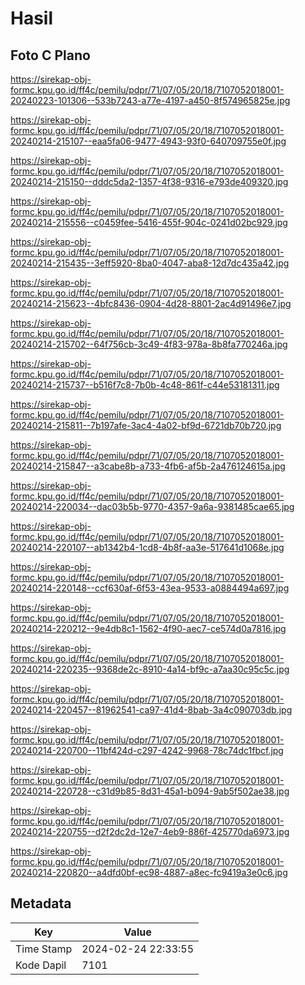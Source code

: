 # Hasil

## Foto C Plano

https://sirekap-obj-formc.kpu.go.id/ff4c/pemilu/pdpr/71/07/05/20/18/7107052018001-20240223-101306--533b7243-a77e-4197-a450-8f574965825e.jpg

https://sirekap-obj-formc.kpu.go.id/ff4c/pemilu/pdpr/71/07/05/20/18/7107052018001-20240214-215107--eaa5fa06-9477-4943-93f0-640709755e0f.jpg

https://sirekap-obj-formc.kpu.go.id/ff4c/pemilu/pdpr/71/07/05/20/18/7107052018001-20240214-215150--dddc5da2-1357-4f38-9316-e793de409320.jpg

https://sirekap-obj-formc.kpu.go.id/ff4c/pemilu/pdpr/71/07/05/20/18/7107052018001-20240214-215556--c0459fee-5416-455f-904c-0241d02bc929.jpg

https://sirekap-obj-formc.kpu.go.id/ff4c/pemilu/pdpr/71/07/05/20/18/7107052018001-20240214-215435--3eff5920-8ba0-4047-aba8-12d7dc435a42.jpg

https://sirekap-obj-formc.kpu.go.id/ff4c/pemilu/pdpr/71/07/05/20/18/7107052018001-20240214-215623--4bfc8436-0904-4d28-8801-2ac4d91496e7.jpg

https://sirekap-obj-formc.kpu.go.id/ff4c/pemilu/pdpr/71/07/05/20/18/7107052018001-20240214-215702--64f756cb-3c49-4f83-978a-8b8fa770246a.jpg

https://sirekap-obj-formc.kpu.go.id/ff4c/pemilu/pdpr/71/07/05/20/18/7107052018001-20240214-215737--b516f7c8-7b0b-4c48-861f-c44e53181311.jpg

https://sirekap-obj-formc.kpu.go.id/ff4c/pemilu/pdpr/71/07/05/20/18/7107052018001-20240214-215811--7b197afe-3ac4-4a02-bf9d-6721db70b720.jpg

https://sirekap-obj-formc.kpu.go.id/ff4c/pemilu/pdpr/71/07/05/20/18/7107052018001-20240214-215847--a3cabe8b-a733-4fb6-af5b-2a476124615a.jpg

https://sirekap-obj-formc.kpu.go.id/ff4c/pemilu/pdpr/71/07/05/20/18/7107052018001-20240214-220034--dac03b5b-9770-4357-9a6a-9381485cae65.jpg

https://sirekap-obj-formc.kpu.go.id/ff4c/pemilu/pdpr/71/07/05/20/18/7107052018001-20240214-220107--ab1342b4-1cd8-4b8f-aa3e-517641d1068e.jpg

https://sirekap-obj-formc.kpu.go.id/ff4c/pemilu/pdpr/71/07/05/20/18/7107052018001-20240214-220148--ccf630af-6f53-43ea-9533-a0884494a697.jpg

https://sirekap-obj-formc.kpu.go.id/ff4c/pemilu/pdpr/71/07/05/20/18/7107052018001-20240214-220212--9e4db8c1-1562-4f90-aec7-ce574d0a7816.jpg

https://sirekap-obj-formc.kpu.go.id/ff4c/pemilu/pdpr/71/07/05/20/18/7107052018001-20240214-220235--9368de2c-8910-4a14-bf9c-a7aa30c95c5c.jpg

https://sirekap-obj-formc.kpu.go.id/ff4c/pemilu/pdpr/71/07/05/20/18/7107052018001-20240214-220457--81962541-ca97-41d4-8bab-3a4c090703db.jpg

https://sirekap-obj-formc.kpu.go.id/ff4c/pemilu/pdpr/71/07/05/20/18/7107052018001-20240214-220700--11bf424d-c297-4242-9968-78c74dc1fbcf.jpg

https://sirekap-obj-formc.kpu.go.id/ff4c/pemilu/pdpr/71/07/05/20/18/7107052018001-20240214-220728--c31d9b85-8d31-45a1-b094-9ab5f502ae38.jpg

https://sirekap-obj-formc.kpu.go.id/ff4c/pemilu/pdpr/71/07/05/20/18/7107052018001-20240214-220755--d2f2dc2d-12e7-4eb9-886f-425770da6973.jpg

https://sirekap-obj-formc.kpu.go.id/ff4c/pemilu/pdpr/71/07/05/20/18/7107052018001-20240214-220820--a4dfd0bf-ec98-4887-a8ec-fc9419a3e0c6.jpg


## Metadata

| Key        | Value               |
| ---------- | ------------------- |
| Time Stamp | 2024-02-24 22:33:55 |
| Kode Dapil | 7101                |



